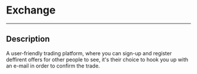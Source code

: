 # Exchange
---

## Description
A user-friendly trading platform, where you can sign-up and register deffirent offers for other people to see, it's their choice to hook you up with an e-mail in order to confirm the trade.
